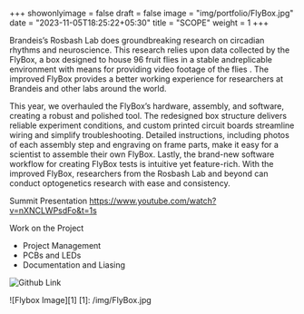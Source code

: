 +++
showonlyimage = false
draft = false
image = "img/portfolio/FlyBox.jpg"
date = "2023-11-05T18:25:22+05:30"
title = "SCOPE"
weight = 1
+++

Brandeis’s Rosbash Lab does groundbreaking
research on circadian rhythms and neuroscience.
This research relies upon data collected by the
FlyBox, a box designed to house 96 fruit flies in a
stable andreplicable environment with means
for providing video footage of the flies . The
improved FlyBox provides a better working
experience for researchers at Brandeis and other
labs around the world.
<!--more-->

This year, we overhauled the FlyBox’s hardware, assembly, and software, creating a robust and polished tool. The redesigned box structure delivers reliable experiment conditions, and custom printed circuit boards streamline wiring and simplify troubleshooting. Detailed instructions, including photos of each assembly step and engraving on frame parts, make it easy for a scientist to assemble their own FlyBox. Lastly, the brand-new software workflow for creating FlyBox tests is intuitive yet feature-rich. With the improved FlyBox, researchers from the Rosbash Lab and beyond can conduct optogenetics research with ease and consistency.

Summit Presentation
https://www.youtube.com/watch?v=nXNCLWPsdFo&t=1s 

Work on the Project
- Project Management
- PCBs and LEDs
- Documentation and Liasing

![Github Link]()


![Flybox Image][1]
[1]: /img/FlyBox.jpg